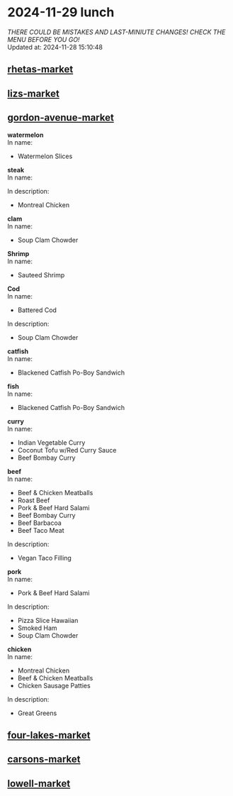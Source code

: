 # 2024-11-29 lunch  
*THERE COULD BE MISTAKES AND LAST-MINIUTE CHANGES! CHECK THE MENU BEFORE YOU GO!*  
Updated at: 2024-11-28 15:10:48  
## [rhetas-market](https://wisc-housingdining.nutrislice.com/menu/rhetas-market/lunch/2024-11-29)  
## [lizs-market](https://wisc-housingdining.nutrislice.com/menu/lizs-market/lunch/2024-11-29)  
## [gordon-avenue-market](https://wisc-housingdining.nutrislice.com/menu/gordon-avenue-market/lunch/2024-11-29)  
**watermelon**  
In name:   
 - Watermelon Slices  
  
**steak**  
In name:   
  
In description:   
 - Montreal Chicken  
  
**clam**  
In name:   
 - Soup Clam Chowder  
  
**Shrimp**  
In name:   
 - Sauteed Shrimp  
  
**Cod**  
In name:   
 - Battered Cod  
  
In description:   
 - Soup Clam Chowder  
  
**catfish**  
In name:   
 - Blackened Catfish Po-Boy Sandwich  
  
**fish**  
In name:   
 - Blackened Catfish Po-Boy Sandwich  
  
**curry**  
In name:   
 - Indian Vegetable Curry  
 - Coconut Tofu w/Red Curry Sauce  
 - Beef Bombay Curry  
  
**beef**  
In name:   
 - Beef & Chicken Meatballs  
 - Roast Beef  
 - Pork & Beef Hard Salami  
 - Beef Bombay Curry  
 - Beef Barbacoa  
 - Beef Taco Meat  
  
In description:   
 - Vegan Taco Filling  
  
**pork**  
In name:   
 - Pork & Beef Hard Salami  
  
In description:   
 - Pizza Slice Hawaiian  
 - Smoked Ham  
 - Soup Clam Chowder  
  
**chicken**  
In name:   
 - Montreal Chicken  
 - Beef & Chicken Meatballs  
 - Chicken Sausage Patties  
  
In description:   
 - Great Greens  
  
## [four-lakes-market](https://wisc-housingdining.nutrislice.com/menu/four-lakes-market/lunch/2024-11-29)  
## [carsons-market](https://wisc-housingdining.nutrislice.com/menu/carsons-market/lunch/2024-11-29)  
## [lowell-market](https://wisc-housingdining.nutrislice.com/menu/lowell-market/lunch/2024-11-29)  
  
